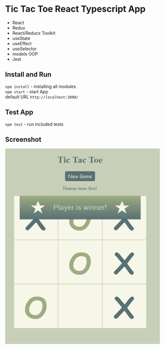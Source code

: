 # Tic Tac Toe React Typescript App

- React
- Redux
- React/Reducx Toolkit
- useState
- useEffect
- useSelector
- models OOP
- Jest

## Install and Run

`npm install`   - installing all modules <br />
`npm start`     - start App <br/>
default URL `http://localhost:3000/` <br />

## Test App

`npm test`      - run included tests

## Screenshot

![alt tic-tac-toe](screenshot.png)

